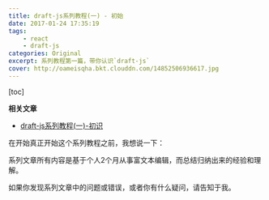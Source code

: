 ```yaml
---
title: draft-js系列教程(一) - 初始
date: 2017-01-24 17:35:19
tags:
    - react
    - draft-js
categories: Original
excerpt: 系列教程第一篇，带你认识`draft-js`
cover: http://oameisqha.bkt.clouddn.com/14852506936617.jpg
---
```


[toc]

**相关文章**

- [draft-js系列教程(一)-初识](http://www.blackcater.win/2017/01/24/draft-js系列教程-一-初识/)

在开始真正开始这个系列教程之前，我想说一下：

系列文章所有内容是基于个人2个月从事富文本编辑，而总结归纳出来的经验和理解。

如果你发现系列文章中的问题或错误，或者你有什么疑问，请告知于我。
